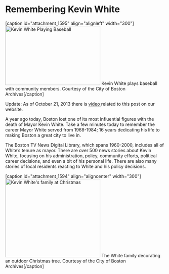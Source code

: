 # Remembering Kevin White

[caption id="attachment_1595" align="alignleft" width="300"]<a
href="http://bostonlocaltv.org/blog/wp-content/uploads/2013/01/kevin_white_baseball_cityarchive.jpg"><img
class="size-medium wp-image-1595" title="kevin_white_baseball_cityarchive"
alt="Kevin White Playing Baseball"
src="http://bostonlocaltv.org/blog/wp-content/uploads/2013/01/kevin_white_baseball_cityarchive-300x187.jpg"
width="300" height="187" /></a> Kevin White plays baseball with community
members. Courtesy of the City of Boston
Archives[/caption]

Update: As of October 21, 2013 there is <a
href="http://bostonlocaltv.org/catalog?utf8=%E2%9C%93&amp;q=kevin+white&amp;search_field=all_fields&amp;x=0&amp;y=0">video
</a>related to this post on our
website.

A year ago today, Boston lost one of its most influential figures with the
death of Mayor Kevin White. Take a few minutes today to remember the career
Mayor White served from 1968-1984; 16 years dedicating his life to making
Boston a great city to live
in.

The Boston TV News Digital Library, which spans 1960-2000, includes all of
White’s tenure as mayor. There are over 500 news stories about Kevin White,
focusing on his administration, policy, community efforts, political career
decisions, and even a bit of his personal life. There are also many stories of
local residents reacting to White and his policy
decisions.

[caption id="attachment_1594" align="aligncenter" width="300"]<a
href="http://bostonlocaltv.org/blog/wp-content/uploads/2013/01/kevin_white_balloon_cityarchive.jpg"><img
class="wp-image-1594 " title="kevin_white_balloon_cityarchive" alt="Kevin
White's family at Christmas"
src="http://bostonlocaltv.org/blog/wp-content/uploads/2013/01/kevin_white_balloon_cityarchive-300x248.jpg"
width="300" height="248" /></a> The White family decorating an outdoor
Christmas tree. Courtesy of the City of Boston
Archives[/caption]

&nbsp;

&nbsp;